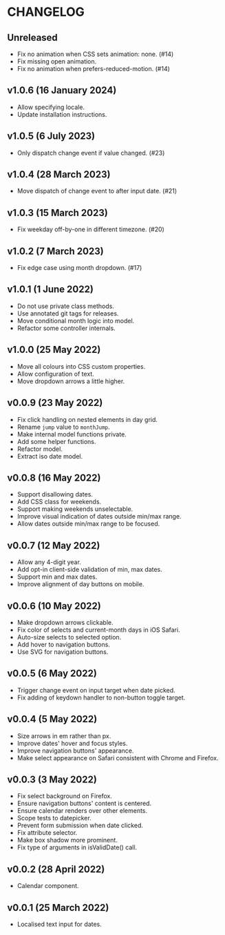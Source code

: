 # CHANGELOG


## Unreleased

* Fix no animation when CSS sets animation: none. (#14)
* Fix missing open animation.
* Fix no animation when prefers-reduced-motion. (#14)


## v1.0.6 (16 January 2024)

* Allow specifying locale.
* Update installation instructions.


## v1.0.5 (6 July 2023)

* Only dispatch change event if value changed. (#23)


## v1.0.4 (28 March 2023)

* Move dispatch of change event to after input date. (#21)


## v1.0.3 (15 March 2023)

* Fix weekday off-by-one in different timezone. (#20)


## v1.0.2 (7 March 2023)

* Fix edge case using month dropdown. (#17)


## v1.0.1 (1 June 2022)

* Do not use private class methods.
* Use annotated git tags for releases.
* Move conditional month logic into model.
* Refactor some controller internals.


## v1.0.0 (25 May 2022)

* Move all colours into CSS custom properties.
* Allow configuration of text.
* Move dropdown arrows a little higher.


## v0.0.9 (23 May 2022)

* Fix click handling on nested elements in day grid.
* Rename `jump` value to `monthJump`.
* Make internal model functions private.
* Add some helper functions.
* Refactor model.
* Extract iso date model.


## v0.0.8 (16 May 2022)

* Support disallowing dates.
* Add CSS class for weekends.
* Support making weekends unselectable.
* Improve visual indication of dates outside min/max range.
* Allow dates outside min/max range to be focused.


## v0.0.7 (12 May 2022)

* Allow any 4-digit year.
* Add opt-in client-side validation of min, max dates.
* Support min and max dates.
* Improve alignment of day buttons on mobile.


## v0.0.6 (10 May 2022)

* Make dropdown arrows clickable.
* Fix color of selects and current-month days in iOS Safari.
* Auto-size selects to selected option.
* Add hover to navigation buttons.
* Use SVG for navigation buttons.


## v0.0.5 (6 May 2022)

* Trigger change event on input target when date picked.
* Fix adding of keydown handler to non-button toggle target.


## v0.0.4 (5 May 2022)

* Size arrows in em rather than px.
* Improve dates' hover and focus styles.
* Improve navigation buttons' appearance.
* Make select appearance on Safari consistent with Chrome and Firefox.


## v0.0.3 (3 May 2022)

* Fix select background on Firefox.
* Ensure navigation buttons' content is centered.
* Ensure calendar renders over other elements.
* Scope tests to datepicker.
* Prevent form submission when date clicked.
* Fix attribute selector.
* Make box shadow more prominent.
* Fix type of arguments in isValidDate() call.


## v0.0.2 (28 April 2022)

* Calendar component.


## v0.0.1 (25 March 2022)

* Localised text input for dates.
